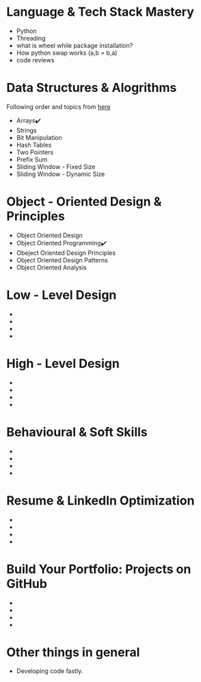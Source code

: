 # Language & Tech Stack Mastery
- Python
- Threading
- what is wheel while package installation?
- How python swap works (a,b = b,a)
- code reviews
# Data Structures & Alogrithms
Following order and topics from [here](https://algomaster.io/practice/dsa-patterns)
- Arrays✔️
- Strings
- Bit Manipulation
- Hash Tables
- Two Pointers
- Prefix Sum
- Sliding Window - Fixed Size
- Sliding Window - Dynamic Size
# Object - Oriented Design & Principles
- Object Oriented Design
- Object Oriented Programming✔️
- Obeject Oriented Design Principles
- Object Oriented Design Patterns
- Object Oriented Analysis
# Low - Level Design
-
-
-
-
# High - Level Design
-
-
-
-
# Behavioural & Soft Skills
-
-
-
-
# Resume & LinkedIn Optimization
-
-
-
-
# Build Your Portfolio: Projects on GitHub
-
-
-
-
# Other things in general
- Developing code fastly.
